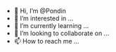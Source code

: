 - 👋 Hi, I’m @Pondin
- 👀 I’m interested in ...
- 🌱 I’m currently learning ...
- 💞️ I’m looking to collaborate on ...
- 📫 How to reach me ...

<!---
Pondin/Pondin is a ✨ special ✨ repository because its `README.md` (this file) appears on your GitHub profile.
You can click the Preview link to take a look at your changes.
--->
